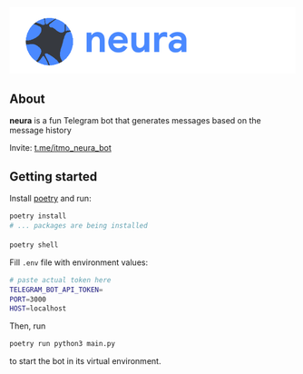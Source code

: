 <p align="left"><img  src="./.github/images/text_logo_neura.png" alt="neura logo" /></p>

## About

**neura** is a fun Telegram bot that generates messages based on the message history

Invite: [t.me/itmo_neura_bot](https://t.me/itmo_neura_bot)

## Getting started

Install [poetry](https://python-poetry.org/) and run:

```bash
poetry install
# ... packages are being installed

poetry shell
```

Fill `.env` file with environment values:

```bash
# paste actual token here
TELEGRAM_BOT_API_TOKEN=
PORT=3000
HOST=localhost
```

Then, run

```bash
poetry run python3 main.py
```

to start the bot in its virtual environment.
